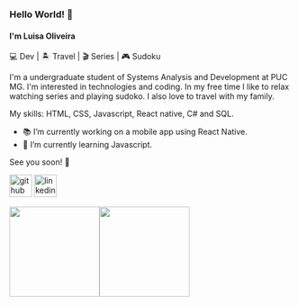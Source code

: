 ### Hello World! 👋

#### I'm Luisa Oliveira

:computer: Dev | :desert_island: Travel | :clapper: Series | :video_game: Sudoku

I'm a undergraduate student of Systems Analysis and Development at PUC MG. I'm interested in technologies and coding. In my free time I like to relax watching series and playing sudoko. I also love to travel with my family.

My skills: HTML, CSS, Javascript, React native, C# and SQL.

- :books: I’m currently working on a mobile app using React Native.  
- 🌱 I’m currently learning Javascript.  


See you soon! :star_struck:

[<img src='https://cdn.jsdelivr.net/npm/simple-icons@3.0.1/icons/github.svg' alt='github' height='40'>](https://github.com/luisahelenalelis)  [<img src='https://cdn.jsdelivr.net/npm/simple-icons@3.0.1/icons/linkedin.svg' alt='linkedin' height='40'>](https://www.linkedin.com/in/luisahelenalelis/)  

 
<div  style="display: inline-flex">
<img align="center" height="160em" src="https://github-readme-stats-eight-theta.vercel.app/api?username=luisahelenalelis&show_icons=true&theme=dark&include_all_commits=true&count_private=true"/> 
<img align="center" height="160em" src="https://github-readme-stats.vercel.app/api/top-langs/?username=luisahelenalelis&layout=compact&langs_count=8&theme=dark"/>
</div>
